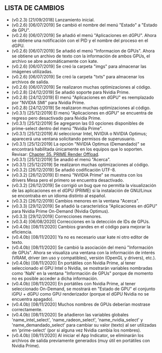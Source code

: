 ## LISTA DE CAMBIOS
- (v0.2.3) [21/09/2018] Lanzamiento inicial.
- (v0.2.6) [06/07/2019] Se cambió el nombre del menú "Estado" a "Estado de GPU".
- (v0.2.6) [06/07/2019] Se añadió el menú "Aplicaciones en dGPU". Ahora se obtiene una notificación con el PID y el nombre del proceso en el dGPU.
- (v0.2.6) [06/07/2019] Se añadió el menú "Informacion de GPUs". Ahora se obtiene un archivo de texto con la información de ambos GPUs, el archivo se abre automáticamente con kate.
- (v0.2.6) [06/07/2019] Se creó la carpeta "imgs" para almacenar las imágenes utilizadas.
- (v0.2.6) [06/07/2019] Se creó la carpeta "txts" para almacenar los archivos de salida.
- (v0.2.6) [06/07/2019] Se realizaron muchas optimizaciones al código.
- (v0.2.8) [24/12/2019] Se añadió soporte para Nvidia Prime.
- (v0.2.8) [24/12/2019] El menú "Aplicaciones en dGPU" es reemplazado por "NVIDIA SMI" para Nvidia Prime.
- (v0.2.8) [24/12/2019] Se realizaron muchas optimizaciones al código.
- (v0.3.1) [25/12/2019] El menú "Aplicaciones en dGPU" se encuentra de regreso pero desactivado para Nvidia Prime.
- (v0.3.1) [25/12/2019] Se agregaron las 03 opciones disponibles de prime-select dentro del menú "Nvidia Prime".
- (v0.3.1) [25/12/2019] Al seleccionar Intel, NVIDIA o NVIDIA Optimus; aparecerá una ventana solicitando permisos de superusuario.
- (v0.3.1) [25/12/2019] La opción "NVIDIA Optimus (Demandado)" se encontrará habilitada únicamente en los equipos que lo soporten. Revisar: [Chapter 35. PRIME Render Offload](https://download.nvidia.com/XFree86/Linux-x86_64/435.21/README/primerenderoffload.html).
- (v0.3.1) [25/12/2019] Se anadió el menú "Acerca".
- (v0.3.1) [25/12/2019] Se realizaron muchas optimizaciones al código.
- (v0.3.2) [26/12/2019] Se añadió codificación UTF-8.
- (v0.3.2) [26/12/2019] El menú "NVIDIA Prime" se muestra con los drivers Mesa pero el primero se encuentra desactivado.
- (v0.3.2) [26/12/2019] Se corrigió un bug que no permitía la visualización de las aplicaciones en el dGPU (PRIME) si la instalación de GNU/Linux se encontraba en un idioma distinto al español.
- (v0.3.2) [26/12/2019] Cambios menores en la ventana "Acerca".
- (v0.3.3) [29/12/2019] Se añadió la característica "Aplicaciones en dGPU" para Nvidia Prime On-Demand (Nvidia Optimus).
- (v0.3.3) [29/12/2019] Correcciones menores.
- (v0.3.4) [06/08/2020] Correcciones en la detección de IDs de GPUs.
- (v0.4.0b) [08/11/2020] Cambios grandes en el código para mejorar la eficiencia.
- (v0.4.0b) [08/11/2020] Ya no es necesario usar kate ni otro editor de texto.
- (v0.4.0b) [08/11/2020] Se cambió la asociación del menú "Información de GPUs". Ahora se visualiza una ventana con la información de interés (VRAM, driver (en uso y compatibles), versión (OpenGL y drivers), etc.).
- (v0.4.0b) [08/11/2020] En portátiles con Nvidia Prime, al tener seleccionado el GPU Intel o Nvidia, se mostrarán variables nombradas como 'NaN' en la ventana "Información de GPUs" porque de momento no es posible acceder a dicha información.
- (v0.4.0b) [08/11/2020] En portátiles con Nvidia Prime, al tener seleccionado On-Demand, se mostrará en "Estado de GPU" el conjunto iGPU + dGPU como GPU renderizador (porque el dGPU Nvidia no se encuentra apagado).
- (v0.4.0b) [08/11/2020] Muchos nombres de GPUs deberían mostrase correctamente.
- (v0.4.0b) [08/11/2020] Se añadieron las variables globales 'name_intel_select', 'name_radeon_select', 'name_nvidia_select' y 'name_demandado_select' para cambiar su valor (texto) al ser utilizadas en 'prime-select' (por si alguna vez Nvidia cambia los nombres).
- (v0.4.0b) [08/11/2020] Al iniciar el App Indicator, se eliminarán los archivos de salida previamente generados (muy útil en portátiles con Nvidia Prime).
